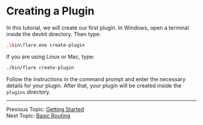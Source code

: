 
# Creating a Plugin

In this tutorial, we will create our first plugin. In Windows, open a terminal inside the devkit directory. Then type:

```sh
.\bin\flare.exe create-plugin
```

If you are using Linux or Mac, type:
```sh
./bin/flare create-plugin
```

Follow the instructions in the command prompt and enter the necessary details for your plugin.
After that, your plugin will be created inside the `plugins` directory.

---

<div class="float-left">
Previous Topic:
<a href="../getting-started/">Getting Started</a>
</div>

<div class="float-right">
Next Topic:
<a href="../basic-routing/">Basic Routing</a>
</div>
